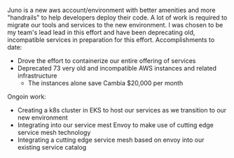 
Juno is a new aws account/environment with better amenities and more "handrails" to help developers deploy their code. 
A lot of work is required to migrate our tools and services to the new environment. I was chosen to be my team's lead 
lead in this effort and have been deprecating old, incompatible services in preparation for this effort.
Accomplishments to date:
 - Drove the effort to containerize our entire offering of services
 - Deprecated 73 very old and incompatible AWS instances and related infrastructure
   - The instances alone save Cambia \$20,000 per month

Ongoin work:
 - Creating a k8s cluster in EKS to host our services as we transition to our new environment
 - Integrating into our service mest Envoy to make use of cutting edge service mesh technology
 - Integrating a cutting edge service mesh based on envoy into our existing service catalog

